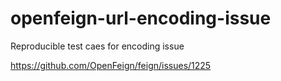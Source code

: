 # openfeign-url-encoding-issue

Reproducible test caes for encoding issue

https://github.com/OpenFeign/feign/issues/1225
